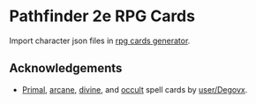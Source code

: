# Pathfinder 2e RPG Cards

Import character json files in [rpg cards generator](http://crobi.github.io/rpg-cards/generator/generate.html).

## Acknowledgements

- [Primal](https://www.reddit.com/r/Pathfinder2e/comments/e09z86/primal_spell_cards/), [arcane](https://www.reddit.com/r/Pathfinder2e/comments/epmp8n/arcane_spell_cards/), [divine](https://www.reddit.com/r/Pathfinder2e/comments/epmwd3/divine_spell_cards/), and [occult](https://www.reddit.com/r/Pathfinder2e/comments/epn1qk/occult_spell_cards/) spell cards by [user/Degovx](https://www.reddit.com/user/Degovx).
